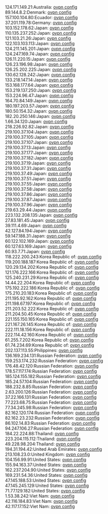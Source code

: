 124.171.149.21:Australia: [ovpn config](vpn/124_171_149_21.ovpn)  
89.144.8.2:Denmark: [ovpn config](vpn/89_144_8_2.ovpn)  
157.100.104.80:Ecuador: [ovpn config](vpn/157_100_104_80.ovpn)  
37.201.119.78:Germany: [ovpn config](vpn/37_201_119_78.ovpn)  
103.152.178.62:Japan: [ovpn config](vpn/103_152_178_62.ovpn)  
110.135.237.252:Japan: [ovpn config](vpn/110_135_237_252.ovpn)  
121.103.21.26:Japan: [ovpn config](vpn/121_103_21_26.ovpn)  
122.103.103.113:Japan: [ovpn config](vpn/122_103_103_113.ovpn)  
124.211.145.201:Japan: [ovpn config](vpn/124_211_145_201.ovpn)  
124.247.169.74:Japan: [ovpn config](vpn/124_247_169_74.ovpn)  
126.11.220.15:Japan: [ovpn config](vpn/126_11_220_15.ovpn)  
126.23.196.98:Japan: [ovpn config](vpn/126_23_196_98.ovpn)  
126.25.202.225:Japan: [ovpn config](vpn/126_25_202_225.ovpn)  
130.62.128.242:Japan: [ovpn config](vpn/130_62_128_242.ovpn)  
133.218.147.14:Japan: [ovpn config](vpn/133_218_147_14.ovpn)  
153.168.177.64:Japan: [ovpn config](vpn/153_168_177_64.ovpn)  
153.219.137.250:Japan: [ovpn config](vpn/153_219_137_250.ovpn)  
153.224.96.47:Japan: [ovpn config](vpn/153_224_96_47.ovpn)  
164.70.84.149:Japan: [ovpn config](vpn/164_70_84_149.ovpn)  
180.197.203.57:Japan: [ovpn config](vpn/180_197_203_57.ovpn)  
180.50.154.32:Japan: [ovpn config](vpn/180_50_154_32.ovpn)  
182.20.250.146:Japan: [ovpn config](vpn/182_20_250_146.ovpn)  
1.66.34.120:Japan: [ovpn config](vpn/1_66_34_120.ovpn)  
218.226.92.82:Japan: [ovpn config](vpn/218_226_92_82.ovpn)  
219.100.37.104:Japan: [ovpn config](vpn/219_100_37_104.ovpn)  
219.100.37.105:Japan: [ovpn config](vpn/219_100_37_105.ovpn)  
219.100.37.107:Japan: [ovpn config](vpn/219_100_37_107.ovpn)  
219.100.37.13:Japan: [ovpn config](vpn/219_100_37_13.ovpn)  
219.100.37.177:Japan: [ovpn config](vpn/219_100_37_177.ovpn)  
219.100.37.182:Japan: [ovpn config](vpn/219_100_37_182.ovpn)  
219.100.37.19:Japan: [ovpn config](vpn/219_100_37_19.ovpn)  
219.100.37.31:Japan: [ovpn config](vpn/219_100_37_31.ovpn)  
219.100.37.49:Japan: [ovpn config](vpn/219_100_37_49.ovpn)  
219.100.37.51:Japan: [ovpn config](vpn/219_100_37_51.ovpn)  
219.100.37.55:Japan: [ovpn config](vpn/219_100_37_55.ovpn)  
219.100.37.58:Japan: [ovpn config](vpn/219_100_37_58.ovpn)  
219.100.37.86:Japan: [ovpn config](vpn/219_100_37_86.ovpn)  
219.100.37.87:Japan: [ovpn config](vpn/219_100_37_87.ovpn)  
219.100.37.96:Japan: [ovpn config](vpn/219_100_37_96.ovpn)  
219.63.29.44:Japan: [ovpn config](vpn/219_63_29_44.ovpn)  
223.132.208.135:Japan: [ovpn config](vpn/223_132_208_135.ovpn)  
27.83.181.45:Japan: [ovpn config](vpn/27_83_181_45.ovpn)  
39.111.4.69:Japan: [ovpn config](vpn/39_111_4_69.ovpn)  
42.127.84.194:Japan: [ovpn config](vpn/42_127_84_194.ovpn)  
59.147.188.31:Japan: [ovpn config](vpn/59_147_188_31.ovpn)  
60.122.102.169:Japan: [ovpn config](vpn/60_122_102_169.ovpn)  
60.127.63.169:Japan: [ovpn config](vpn/60_127_63_169.ovpn)  
60.93.7.71:Japan: [ovpn config](vpn/60_93_7_71.ovpn)  
118.222.200.243:Korea Republic of: [ovpn config](vpn/118_222_200_243.ovpn)  
119.200.188.187:Korea Republic of: [ovpn config](vpn/119_200_188_187.ovpn)  
120.29.134.202:Korea Republic of: [ovpn config](vpn/120_29_134_202.ovpn)  
121.176.222.166:Korea Republic of: [ovpn config](vpn/121_176_222_166.ovpn)  
125.240.231.29:Korea Republic of: [ovpn config](vpn/125_240_231_29.ovpn)  
14.44.22.204:Korea Republic of: [ovpn config](vpn/14_44_22_204.ovpn)  
175.192.222.186:Korea Republic of: [ovpn config](vpn/175_192_222_186.ovpn)  
175.210.20.183:Korea Republic of: [ovpn config](vpn/175_210_20_183.ovpn)  
211.195.92.162:Korea Republic of: [ovpn config](vpn/211_195_92_162.ovpn)  
211.198.67.197:Korea Republic of: [ovpn config](vpn/211_198_67_197.ovpn)  
211.203.52.222:Korea Republic of: [ovpn config](vpn/211_203_52_222.ovpn)  
211.204.50.45:Korea Republic of: [ovpn config](vpn/211_204_50_45.ovpn)  
221.155.150.165:Korea Republic of: [ovpn config](vpn/221_155_150_165.ovpn)  
221.167.26.145:Korea Republic of: [ovpn config](vpn/221_167_26_145.ovpn)  
222.111.18.156:Korea Republic of: [ovpn config](vpn/222_111_18_156.ovpn)  
222.114.42.160:Korea Republic of: [ovpn config](vpn/222_114_42_160.ovpn)  
61.255.7.202:Korea Republic of: [ovpn config](vpn/61_255_7_202.ovpn)  
61.74.234.69:Korea Republic of: [ovpn config](vpn/61_74_234_69.ovpn)  
202.137.113.55:Philippines: [ovpn config](vpn/202_137_113_55.ovpn)  
136.169.234.131:Russian Federation: [ovpn config](vpn/136_169_234_131.ovpn)  
159.253.174.232:Russian Federation: [ovpn config](vpn/159_253_174_232.ovpn)  
176.48.42.120:Russian Federation: [ovpn config](vpn/176_48_42_120.ovpn)  
178.57.117.174:Russian Federation: [ovpn config](vpn/178_57_117_174.ovpn)  
185.124.155.182:Russian Federation: [ovpn config](vpn/185_124_155_182.ovpn)  
185.24.57.104:Russian Federation: [ovpn config](vpn/185_24_57_104.ovpn)  
188.232.8.85:Russian Federation: [ovpn config](vpn/188_232_8_85.ovpn)  
2.63.200.126:Russian Federation: [ovpn config](vpn/2_63_200_126.ovpn)  
37.22.166.131:Russian Federation: [ovpn config](vpn/37_22_166_131.ovpn)  
77.223.68.75:Russian Federation: [ovpn config](vpn/77_223_68_75.ovpn)  
77.34.245.98:Russian Federation: [ovpn config](vpn/77_34_245_98.ovpn)  
82.162.120.174:Russian Federation: [ovpn config](vpn/82_162_120_174.ovpn)  
82.162.23.232:Russian Federation: [ovpn config](vpn/82_162_23_232.ovpn)  
86.102.14.83:Russian Federation: [ovpn config](vpn/86_102_14_83.ovpn)  
94.247.106.27:Russian Federation: [ovpn config](vpn/94_247_106_27.ovpn)  
184.22.224.88:Thailand: [ovpn config](vpn/184_22_224_88.ovpn)  
223.204.115.112:Thailand: [ovpn config](vpn/223_204_115_112.ovpn)  
49.228.98.204:Thailand: [ovpn config](vpn/49_228_98_204.ovpn)  
194.31.194.42:United Arab Emirates: [ovpn config](vpn/194_31_194_42.ovpn)  
213.108.23.0:United Kingdom: [ovpn config](vpn/213_108_23_0.ovpn)  
104.156.99.91:United States: [ovpn config](vpn/104_156_99_91.ovpn)  
155.94.163.37:United States: [ovpn config](vpn/155_94_163_37.ovpn)  
162.237.204.90:United States: [ovpn config](vpn/162_237_204_90.ovpn)  
169.231.54.36:United States: [ovpn config](vpn/169_231_54_36.ovpn)  
47.145.188.53:United States: [ovpn config](vpn/47_145_188_53.ovpn)  
47.145.245.129:United States: [ovpn config](vpn/47_145_245_129.ovpn)  
71.77.129.182:United States: [ovpn config](vpn/71_77_129_182.ovpn)  
1.53.38.242:Viet Nam: [ovpn config](vpn/1_53_38_242.ovpn)  
42.116.184.83:Viet Nam: [ovpn config](vpn/42_116_184_83.ovpn)  
42.117.17.152:Viet Nam: [ovpn config](vpn/42_117_17_152.ovpn)  
